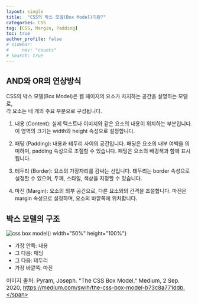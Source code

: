 ```yaml
---
layout: single
title:  "CSS의 박스 모델(Box Model)이란?"
categories: CSS
tag: [CSS, Margin, Padding]
toc: true
author_profile: false
# sidebar: 
#     nav: "counts"
# search: true
---
```

## AND와 OR의 연상방식

CSS의 박스 모델(Box Model)은 웹 페이지의 요소가 차지하는 공간을 설명하는 모델로,<br>
각 요소는 네 개의 주요 부분으로 구성됩니다.

1. 내용 (Content): 실제 텍스트나 이미지와 같은 요소의 내용이 위치하는 부분입니다. 이 영역의 크기는 width와 height 속성으로 설정합니다.

2. 패딩 (Padding): 내용과 테두리 사이의 공간입니다. 패딩은 요소의 내부 여백을 의미하며, padding 속성으로 조절할 수 있습니다. 패딩은 요소의 배경색과 함께 표시됩니다.

3. 테두리 (Border): 요소의 가장자리를 감싸는 선입니다. 테두리는 border 속성으로 설정할 수 있으며, 두께, 스타일, 색상을 지정할 수 있습니다.

4. 마진 (Margin): 요소의 외부 공간으로, 다른 요소와의 간격을 조절합니다. 마진은 margin 속성으로 설정하며, 요소의 바깥쪽에 위치합니다.

## 박스 모델의 구조
![css box model](https://miro.medium.com/v2/resize:fit:2560/1*nmdxvJbL2GI5NQSXCLOskA.png){: width="50%" height="100%"}



* 가장 안쪽: 내용
* 그 다음: 패딩
* 그 다음: 테두리
* 가장 바깥쪽: 마진


<span style="font-size:15px;">이미지 출처: Pyram, Joseph. "The CSS Box Model." Medium, 2 Sep. 2020, https://medium.com/swlh/the-css-box-model-b73c8a771ddb.</span>







